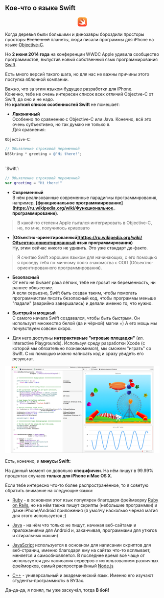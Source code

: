 ## Кое-что о языке **Swift**

<p align="center">
  <img src="/img/swift-logo.png" alt="Bird" width="30px;">
</p>

Когда деревья были большими и динозавры бороздили просторы просторы ~~Вселенной~~ планеты, люди писали программы для iPhone на языке [Objective-C](https://ru.wikipedia.org/wiki/Objective-C).
  
Но **2 июня 2014 года** на конференции WWDC Apple удивила сообщество программистов, выпустив новый собственный язык программирования [Swift](https://ru.wikipedia.org/wiki/Swift_(язык_программирования)).
  
Есть много версий такого шага, но для нас не важны причины этого поступка яблочной компании.
  
Важно, что за этим языком будущее разработки для iPhone.  
Конечно, тебе не очень интересен список всех отличий Objectve-C от Swift, да оно и не надо.   
Но **краткий список особенностей Swift** не помешает:

+ **Лаконичный**  
Особенно по сравнению с Objective-C или Java. Конечно, всё это очень субъективно, но так думаю не только я.  
Для сравнения:  
  
`Objective-C`:  

```objective-c
// Объявление строковой переменной
NSString * greeting = @"Hi there!";
```
    
<br>
`Swift`:
    
```swift  
// Объявление строковой переменной
var greeting = "Hi there!"
```
  
+ **Современный**  
В нём реализованные современные парадигмы программирования, например, **[функциональное программиирование](https://ru.wikipedia.org/wiki/Функциональное_ программирование)**.
> В какой-то степени Apple пытался интегрировать в Objective-C, но, по мне, получилось кривовато

+ **[Объектно-ориентированный](https://ru.wikipedia.org/wiki/Объектно-ориентированный язык программирования)**  
Ну, этим сейчас никого не удивить. Это уже стандарт де-факто.
> Я считаю Swift хорошим языком для начинающих, с его помощью я проведу тебя по минному полю знакомства с ООП (Объектно-ориентированного программирования).

+ **Безопасный**  
От него не бывает рака лёгких, тебе не грозит ни беременность, ни раннее облысение.  
А если серьезно, Swift быть создан таким, чтобы помогать программистам писать безопасный код, чтобы программы меньше "падали" (аварийно завершались) и делали именно то, что нужно.

+ **Быстрый и мощный**  
С самого начала Swift создавался, чтобы быть быстрым. Он использует множество белой (да и чёрной) магии =) А его мощь мы почувствуем совсем скоро.

+ Для него доступны **интерактивные "игровые площадки"** (*en.* Interactive Playgrounds).
Используя среду разработки Xcode (с которой мы обязательно познакомимся), мы сможем "играть" со Swift. С их помощью можно написать код и сразу увидеть его результат.  

![](/img/2.0.swift-playground.jpg)

Есть, конечно, и **минусы Swift**:

На данный момент он довольно **специфичен**. На нём пишут в 99.99% процентах случаев **только для iPhone и Mac OS X**.  

Если тебе интересно что-то более распространённое, то я советую обратить внимание на следующие языки:

- [Ruby](https://www.ruby-lang.org/ru/) - в основном этот язык популярен благодаря фреймворку [Ruby on Rails](http://rubyonrails.org/), но на нём также пишут скрипты (небольшие программки) и даже iPhone/Android приложения (я умолчу насколько черная магия для этого используется ;)

- [Java](https://ru.wikipedia.org/wiki/Java) - на нём что только не пишут, начиная веб-сайтами и приложаниями для Android и, заканчивая, программами для утюгов и стиральных машин)  

- [JavaScript](https://ru.wikipedia.org/wiki/JavaScript) используется в основном для написании скриптов для веб-страниц, именно благодаря ему на сайтах что-то всплывает, меняется и самообновляется. В последнее время всё чаще от используется для написания серверов с использованием различных фрейморков, самый распространённый [Node.js](https://nodejs.org/)

- [С++](https://ru.wikipedia.org/wiki/C++) - универсальный и академический язык. Именно его изучают студенты-программисты в ВУЗах.

Да-да-да, я понял, ты уже заскучáл, тогда **В бой!**